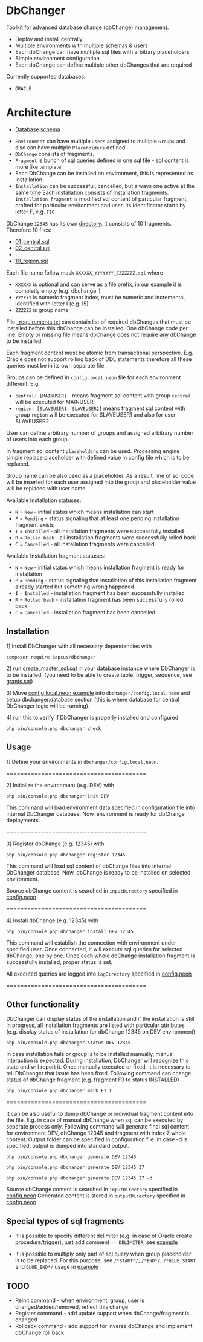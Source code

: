 DbChanger
=================
Toolkit for advanced database change (dbChange) management.

* Deploy and install centrally
* Multiple environments with multiple schemas & users
* Each dbChange can have multiple sql files with arbitrary placeholders
* Simple environment configuration
* Each dbChange can define multiple other dbChanges that are required 

Currently supported databases: 
* `ORACLE` 

Architecture
=================
- [Database schema](misc/erm/datamodel.png)

* `Environment` can have multiple `Users` assigned to multiple `Groups` and also can have multiple `Placeholders` defined  
* `DbChange` consists of fragments.
* `Fragment` is bunch of sql queries defined in one sql file - sql content is more like template
* Each DbChange can be installed on environment, this is represented as Installation. 
* `Installation` can be successful, cancelled, but always one active at the same time
Each installation consists of Installation fragments.
`Installation fragment` is modified sql content of particular fragment, 
crafted for particular environment and user. Its identificator starts by letter F, e.g. `F10`

 
DbChange `12345` has its own [directory](misc/sampledata/12345).
It consists of 10 fragments. Therefore 10 files:
* [01_central.sql](misc/sampledata/12345/01_central.sql)
* [02_central.sql](misc/sampledata/12345/02_central.sql)
* ...
* [10_region.sql](misc/sampledata/12345/10_region.sql)

Each file name follow mask `XXXXXX_YYYYYYY_ZZZZZZZ.sql` where
* `XXXXXX` is optional and can serve as a file prefix, in our example it is completly empty (e.g. dbchange_)
* `YYYYYY` is numeric fragment index, must be numeric and incremental, identified with letter I (e.g. I5)
* `ZZZZZZ` is group name  

File [_requirements.txt](misc/sampledata/12345/_requirements.txt) can contain list of 
required dbChanges that must be installed before this dbChange can be installed.
One dbChange code per line. Empty or missing file means dbChange does not require any dbChange to be installed. 

Each fragment content must be atomic from transactional perspective. 
E.g. Oracle does not support rolling back of DDL statements therefore all these queries must be in its own separate file.

Groups can be defined in `config.local.neon` file for each environment different. E.g.
* `central: [MAINUSER]` - means fragment sql content with group `central` will be executed for MAINUSER
* `region: [SLAVEUSER1, SLAVEUSER2]` means fragment sql content with group `region` will be executed for SLAVEUSER1 and also for user SLAVEUSER2

User can define arbitrary number of groups and assigned arbitrary number of users into each group.

In fragment sql content `placeholders` can be used. Processing engine simple replace placeholder with
defined value in config file which is to be replaced. 

Group name can be also used as a placeholder. As a result,
line of sql code will be inserted for each user assigned into the group and placeholder value will 
be replaced with user name.

Available Installation statuses:
* `N` = `New` - initial status which means installation can start
* `P` = `Pending` - status signaling that at least one pending installation fragment exists 
* `I` = `Installed` - all installation fragments were successfully installed
* `R` = `Rolled back` - all installation fragments were successfully rolled back
* `C` = `Cancelled` - all installation fragments were cancelled

Available Installation fragment statuses:
* `N` = `New` - initial status which means installation fragment is ready for installation
* `P` = `Pending` - status signaling that installation of this installation fragment already started but something wrong happened
* `I` = `Installed` - installation fragment has been successfully installed
* `R` = `Rolled back` - installation fragment has been successfully rolled back
* `C` = `Cancelled` - installation fragment has been cancelled

Installation
---------
1] Install DbChanger with all necessary dependencies with
```
composer require kapcus/dbchanger
```

2] run [create_master_sql.sql](misc/create_master_sql.sql) in your database instance where DbChanger is to be installed.
(you need to be able to create table, trigger, sequence, see [grants.sql](misc/grants.sql))

3] Move [config.local.neon.example](misc/config.local.neon.example) into `dbchanger/config.local.neon` and setup dbchanger.database section (this is where database for central DbChanger logic will be running).

4] run this to verify if DbChanger is properly installed and configured
```
php bin/console.php dbchanger:check
``` 

Usage
---------

1] Define your environments in `dbchanger/config.local.neon`.

========================================

2] Initialize the environment (e.g. DEV) with
``` 
php bin/console.php dbchanger:init DEV
```

This command will load environment data specified in configuration file into internal
DbChanger database. Now, environment is ready for dbChange deployments.

========================================
 
3] Register dbChange (e.g. 12345) with
```
php bin/console.php dbchanger:register 12345
```

This command will load sql content of dbChange files into internal DbChanger database.
Now, dbChange is ready to be installed on selected environment.

Source dbChange content is searched in `inputDirectory` specified in [config.neon](config/config.neon)

========================================

4] Install dbChange (e.g. 12345) with
```
php bin/console.php dbchanger:install DEV 12345
``` 

This command will establish the connection with environment under specified user.
Once connected, it will execute sql queries for selected dbChange, one by one.
Once each whole dbChange installation fragment is successfully installed, proper
status is set.

All executed queries are logged into `logDirectory` specified in [config.neon](config/config.neon) 

========================================

Other functionality
---------
DbChanger can display status of the installation and if the installation is still in progress,
all installation fragments are listed with particular attributes
(e.g. display status of installation for dbChange 12345 on DEV environment)
```
php bin/console.php dbchanger:status DEV 12345
```

In case installation fails or group is to be installed manually, manual interaction is expected.
During installation, DbChanger will recognize this state and will report it.
Once manually executed or fixed, it is necessary to tell DbChanger that issue
has been fixed. Following command can change status of dbChange fragment 
(e.g. fragment F3 to status INSTALLED) 
```
php bin/console.php dbchanger:mark F3 I
```

========================================

It can be also useful to dump dbChange or individual fragment content into the file.
E.g. in case of manual dbChange when sql can be executed by separate process only.
Following command will generate final sql content for environment DEV, dbChange 12345
and fragment with index 7 whole content. Output folder can be specified in 
configuration file. In case -d is specified, output is dumped into standard output. 
```
php bin/console.php dbchanger:generate DEV 12345

php bin/console.php dbchanger:generate DEV 12345 I7

php bin/console.php dbchanger:generate DEV 12345 I7 -d
```

Source dbChange content is searched in `inputDirectory` specified in [config.neon](config/config.neon)
Generated content is stored in `outputDirectory` specified in [config.neon](config/config.neon)

Special types of sql fragments
---------
* It is possible to specify different delimiter (e.g. in case of Oracle create procedure/trigger),
just add comment `-- DELIMITER`, see [example](misc/sampledata/12346)

* It is possible to multiply only part of sql query when group placeholder is to be replaced.
For this purpose, see `/*START*/`, `/*END*/`, `/*GLUE_START` and `GLUE_END*/` usage in
[example](misc/sampledata/12347)

TODO
---------
* Reinit command - when environment, group, user is changed/added/removed, reflect this change
* Register command - add update support when dbChange/fragment is changed
* Rollback command - add support for inverse dbChange and implement dbChange roll back